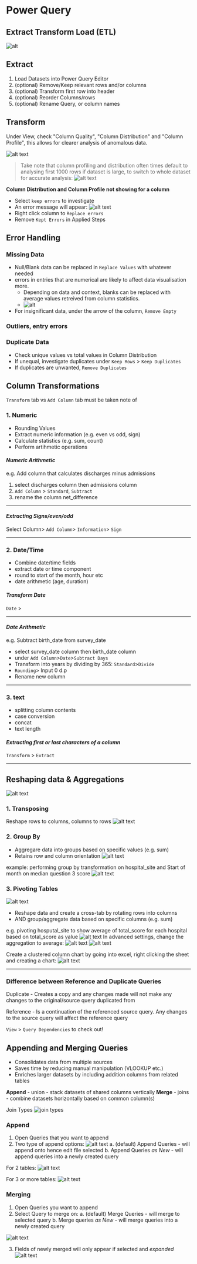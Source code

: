 # Power Query

## Extract Transform Load (ETL) 
![alt](/powerquery/images/image.png)

## Extract 
1. Load Datasets into Power Query Editor
2. (optional) Remove/Keep relevant rows and/or columns
3. (optional) Transform first row into header
4. (optional) Reorder Columns/rows 
5. (optional) Rename Query, or column names 
   
## Transform
Under View, check "Column Quality", "Column Distribution" and "Column Profile", this allows for clearer analysis of anomalous data.

![alt text](/powerquery/images/image-3.png)

> Take note that column profiling and distribution often times default to analysing first 1000 rows if dataset is large, to switch to whole dataset for accurate analysis:
> ![alt text](/powerquery/images/image-21.png)

**Column Distribution and Column Profile not showing for a column** 

- Select `keep errors` to investigate
- An error message will appear:
![alt text](/powerquery/images/image-1.png)
- Right click column to `Replace errors` 
- Remove `Kept Errors` in Applied Steps
  
## Error Handling
### Missing Data
- Null/Blank data can be replaced in `Replace Values` with whatever needed
- errors in entries that are numerical are likely to affect data visualisation more. 
  - Depending on data and context, blanks can be replaced with average values retreived from column statistics.
  - ![alt](/powerquery/images/image-4.png)
- For insignificant data, under the arrow of the column, `Remove Empty`
  
### Outliers, entry errors




### Duplicate Data
- Check unique values vs total values in Column Distribution
- If unequal, investigate duplicates under `Keep Rows` > `Keep Duplicates`
- If duplicates are unwanted, `Remove Duplicates`

## Column Transformations

`Transform` tab vs `Add Column` tab must be taken note of
  

### 1. Numeric
- Rounding Values
- Extract numeric information (e.g. even vs odd, sign)
- Calculate statistics (e.g. sum, count)
- Perform artihmetic operations

#### *Numeric Arithmetic*

e.g. Add column that calculates discharges minus admissions

1. select discharges column then admissions column
2. `Add Column` > `Standard`, `Subtract`
3. rename the column net_difference
   
----------

#### *Extracting Signs/even/odd*

Select Column> `Add Column`> `Information`> `Sign`

----------

### 2. Date/Time 
- Combine date/time fields
- extract date or time component
- round to start of the month, hour etc
- date arithmetic (age, duration)

#### *Transform Date*
`Date` > 

----------


#### *Date Arithmetic*

e.g. Subtract birth_date from survey_date

- select survey_date column then birth_date column
- under `Add Column`>`Date`>`Subtract Days`
- Transform into years by dividing by 365: `Standard`>`Divide`
- `Rounding`> Input 0 d.p
- Rename new column

----------

### 3. text
- splitting column contents
- case conversion
- concat 
- text length

#### *Extracting first or last characters of a column*
`Transform` > `Extract` 

----------

## Reshaping data & Aggregations

![alt text](/powerquery/images/image-8.png)

### 1. Transposing
Reshape rows to columns, columns to rows
![alt text](/powerquery/images/image-6.png)

### 2. Group By 
- Aggregare data into groups based on specific values (e.g. sum)
- Retains row and column orientation
![alt text](/powerquery/images/image-7.png)

example: performing group by transformation on hospital_site and Start of month on median question 3 score 
![alt text](/powerquery/images/image-14.png)

### 3. Pivoting Tables
![alt text](/powerquery/images/image-5.png)
- Reshape data and create a cross-tab by rotating rows into columns
- AND group/aggregate data based on specific columns (e.g. sum)

e.g. pivoting hosputal_site to show average of total_score for each hospital based on total_score as value
![alt text](/powerquery/images/image-10.png)
In advanced settings, change the aggregation to average:
![alt text](/powerquery/images/image-13.png)
![alt text](/powerquery/images/image-11.png)

Create a clustered column chart by going into excel, right clicking the sheet and creating a chart:
![alt text](/powerquery/images/image-12.png)

----------

### Difference between Reference and Duplicate Queries
Duplicate - Creates a copy and any changes made will not make any changes to the original/source query duplicated from

Reference - Is a continuation of the referenced source query. Any changes to the source query will affect the reference query

`View` > `Query Dependencies` to check out!


## Appending and Merging Queries
- Consolidates data from multiple sources
- Saves time by reducing manual manipulation (VLOOKUP etc.)
- Enriches larger datasets by including addition columns from related tables

**Append** - union - stack datasets of shared columns vertically
**Merge** - joins - combine datasets horizontally based on common column(s)

Join Types
![join types](/powerquery/images/image-15.png)

### Append
1. Open Queries that you want to append
2. Two type of append options:
![alt text](/powerquery/images/image-16.png)
  a. (default) Append Queries - will append onto hence edit file selected
  b. Append Queries *as New* - will append queries into a newly created query
  
  For 2 tables:
  ![alt text](/powerquery/images/image-17.png)
  
  For 3 or more tables:
  ![alt text](/powerquery/images/image-18.png)

### Merging
1. Open Queries you want to append
2. Select Query to merge on:
   a. (default) Merge Queries - will merge to selected query
   b. Merge queries *as New* - will merge queries into a newly created query

![alt text](/powerquery/images/image-19.png)

3. Fields of newly merged will only appear if selected and *expanded*
   ![alt text](/powerquery/images/image-20.png)

